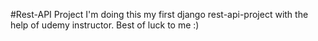#Rest-API Project
I'm doing this my first django rest-api-project with the help of udemy instructor. Best of luck to me :)
